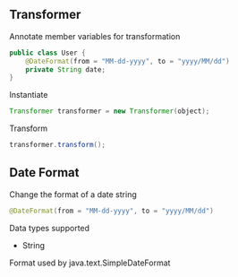 ## Transformer ##

Annotate member variables for transformation

```java
public class User {
	@DateFormat(from = "MM-dd-yyyy", to = "yyyy/MM/dd")
	private String date;
}
```

Instantiate

```java
Transformer transformer = new Transformer(object);
```

Transform

```java
transformer.transform();
```

## Date Format ###

Change the format of a date string

```java
@DateFormat(from = "MM-dd-yyyy", to = "yyyy/MM/dd")
```

Data types supported
- String

Format used by java.text.SimpleDateFormat
